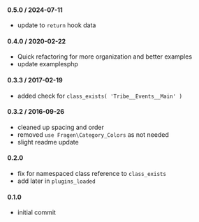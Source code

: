 #### 0.5.0 / 2024-07-11
* update to `return` hook data

#### 0.4.0 / 2020-02-22
* Quick refactoring for more organization and better examples
* update examplesphp

#### 0.3.3 / 2017-02-19
* added check for `class_exists( 'Tribe__Events__Main' )`

#### 0.3.2 / 2016-09-26
* cleaned up spacing and order
* removed `use Fragen\Category_Colors` as not needed
* slight readme update

#### 0.2.0
* fix for namespaced class reference to `class_exists`
* add later in `plugins_loaded`

#### 0.1.0
* initial commit
